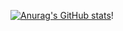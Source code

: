 [![Anurag's GitHub stats](https://github-readme-stats.vercel.app/api?username=llinux910)](https://github.com/anuraghazra/github-readme-stats)!
